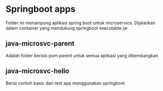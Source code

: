 # Springboot apps

Folder ini menampung aplikasi spring boot untuk microservice. Dijalankan dalam container yang mendukung springboot executable jar

## java-microsvc-parent

Adalah folder berisis pom parent untuk semua aplikasi yang dikembangkan

## java-microsvc-hello

Berisi contoh basic dari rest app menggunakan springboot